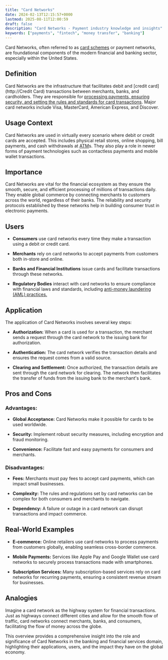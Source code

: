 ```yaml
---
title: "Card Networks"
date: 2024-02-13T12:15:57+0000
lastmod: 2025-08-11T12:00:59
draft: false
description: "Card Networks - Payment industry knowledge and insights"
keywords: ["payments", "fintech", "money transfer", "banking"]
---
```


Card Networks, often referred to as [card schemes](https://faisalkhanllc.xyz/resources/payments-wiki/c/card-schemes/) or payment networks, are foundational components of the modern financial and banking sector, especially within the United States.

## Definition

Card Networks are the infrastructure that facilitates debit and [credit card](http://Credit Card) transactions between merchants, banks, and cardholders. They are responsible for [processing payments, ensuring security, and setting the rules and standards for card transactions](https://faisalkhanllc.xyz/resources/payments-wiki/p/payment-processor/). Major card networks include Visa, MasterCard, American Express, and Discover.

## Usage Context

Card Networks are used in virtually every scenario where debit or credit cards are accepted. This includes physical retail stores, online shopping, bill payments, and cash withdrawals at [ATM](https://faisalkhanllc.xyz/resources/payments-wiki/a/automated-teller-machine-atm/)s. They also play a role in newer forms of payment technologies such as contactless payments and mobile wallet transactions.

## Importance

Card Networks are vital for the financial ecosystem as they ensure the smooth, secure, and efficient processing of millions of transactions daily. They enable global commerce by connecting merchants to customers across the world, regardless of their banks. The reliability and security protocols established by these networks help in building consumer trust in electronic payments.

## Users

- **Consumers** use card networks every time they make a transaction using a debit or credit card.

- **Merchants** rely on card networks to accept payments from customers both in-store and online.

- **Banks and Financial Institutions** issue cards and facilitate transactions through these networks.

- **Regulatory Bodies** interact with card networks to ensure compliance with financial laws and standards, including [anti-money laundering (AML) practices.](https://faisalkhanllc.xyz/resources/payments-wiki/a/aml-compliance/)

## Application

The application of Card Networks involves several key steps:

- **Authorization:** When a card is used for a transaction, the merchant sends a request through the card network to the issuing bank for authorization.

- **Authentication:** The card network verifies the transaction details and ensures the request comes from a valid source.

- **Clearing and Settlement:** Once authorized, the transaction details are sent through the card network for clearing. The network then facilitates the transfer of funds from the issuing bank to the merchant's bank.

## Pros and Cons

### Advantages:

- **Global Acceptance:** Card Networks make it possible for cards to be used worldwide.

- **Security:** Implement robust security measures, including encryption and fraud monitoring.

- **Convenience:** Facilitate fast and easy payments for consumers and merchants.

### Disadvantages:

- **Fees:** Merchants must pay fees to accept card payments, which can impact small businesses.

- **Complexity:** The rules and regulations set by card networks can be complex for both consumers and merchants to navigate.

- **Dependency:** A failure or outage in a card network can disrupt transactions and impact commerce.

## Real-World Examples

- **E-commerce:** Online retailers use card networks to process payments from customers globally, enabling seamless cross-border commerce.

- **Mobile Payments:** Services like Apple Pay and Google Wallet use card networks to securely process transactions made with smartphones.

- **Subscription Services:** Many subscription-based services rely on card networks for recurring payments, ensuring a consistent revenue stream for businesses.

## Analogies

Imagine a card network as the highway system for financial transactions. Just as highways connect different cities and allow for the smooth flow of traffic, card networks connect merchants, banks, and consumers, facilitating the flow of money across the globe.

This overview provides a comprehensive insight into the role and significance of Card Networks in the banking and financial services domain, highlighting their applications, users, and the impact they have on the global economy.